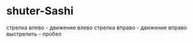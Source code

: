 # shuter-Sashi
стрелка влево -  движение  влево
стрелка  вправо -  движение  вправо
выстрелить  -  пробел
